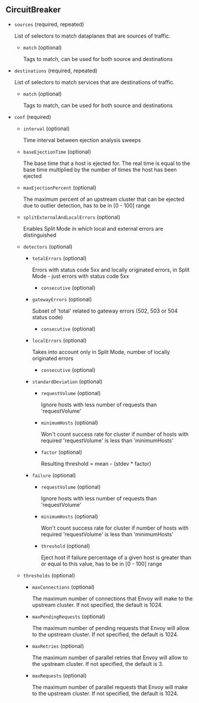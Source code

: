 ---
---
## CircuitBreaker

- `sources` (required, repeated)

    List of selectors to match dataplanes that are sources of traffic.    
    
    - `match` (optional)
    
        Tags to match, can be used for both source and destinations

- `destinations` (required, repeated)

    List of selectors to match services that are destinations of traffic.    
    
    - `match` (optional)
    
        Tags to match, can be used for both source and destinations

- `conf` (required)    
    
    - `interval` (optional)
    
        Time interval between ejection analysis sweeps    
    
    - `baseEjectionTime` (optional)
    
        The base time that a host is ejected for. The real time is equal to the
        base time multiplied by the number of times the host has been ejected    
    
    - `maxEjectionPercent` (optional)
    
        The maximum percent of an upstream cluster that can be ejected due to
        outlier detection, has to be in [0 - 100] range    
    
    - `splitExternalAndLocalErrors` (optional)
    
        Enables Split Mode in which local and external errors are distinguished    
    
    - `detectors` (optional)    
        
        - `totalErrors` (optional)
        
            Errors with status code 5xx and locally originated errors, in Split
            Mode - just errors with status code 5xx    
            
            - `consecutive` (optional)    
        
        - `gatewayErrors` (optional)
        
            Subset of 'total' related to gateway errors (502, 503 or 504 status
            code)    
            
            - `consecutive` (optional)    
        
        - `localErrors` (optional)
        
            Takes into account only in Split Mode, number of locally originated
            errors    
            
            - `consecutive` (optional)    
        
        - `standardDeviation` (optional)    
            
            - `requestVolume` (optional)
            
                Ignore hosts with less number of requests than 'requestVolume'    
            
            - `minimumHosts` (optional)
            
                Won't count success rate for cluster if number of hosts with required
                'requestVolume' is less than 'minimumHosts'    
            
            - `factor` (optional)
            
                Resulting threshold = mean - (stdev * factor)    
        
        - `failure` (optional)    
            
            - `requestVolume` (optional)
            
                Ignore hosts with less number of requests than 'requestVolume'    
            
            - `minimumHosts` (optional)
            
                Won't count success rate for cluster if number of hosts with required
                'requestVolume' is less than 'minimumHosts'    
            
            - `threshold` (optional)
            
                Eject host if failure percentage of a given host is greater than or
                equal to this value, has to be in [0 - 100] range    
    
    - `thresholds` (optional)    
        
        - `maxConnections` (optional)
        
            The maximum number of connections that Envoy will make to the upstream
            cluster. If not specified, the default is 1024.    
        
        - `maxPendingRequests` (optional)
        
            The maximum number of pending requests that Envoy will allow to the
            upstream cluster. If not specified, the default is 1024.    
        
        - `maxRetries` (optional)
        
            The maximum number of parallel retries that Envoy will allow to the
            upstream cluster. If not specified, the default is 3.    
        
        - `maxRequests` (optional)
        
            The maximum number of parallel requests that Envoy will make to the
            upstream cluster. If not specified, the default is 1024.

